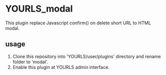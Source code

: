 # YOURLS_modal
This plugin replace Javascript confirm() on delete short URL to HTML modal.

## usage
1. Clone this repository into 'YOURLS/user/plugins' directory and rename folder to 'modal'. 
2. Enable this plugin at YOURLS admin interface.
